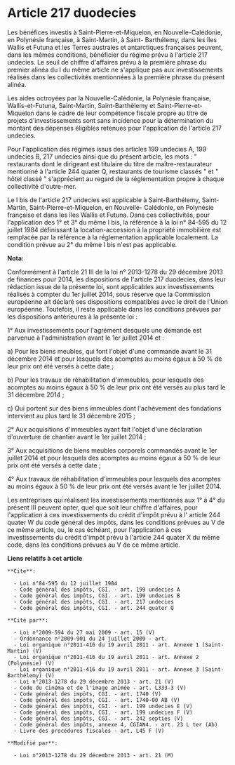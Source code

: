 # Article 217 duodecies

Les bénéfices investis à Saint-Pierre-et-Miquelon, en Nouvelle-Calédonie, en Polynésie française, à Saint-Martin, à Saint-
Barthélemy, dans les îles Wallis et Futuna et les Terres australes et antarctiques françaises peuvent, dans les mêmes
conditions, bénéficier du régime prévu à l'article 217 undecies. Le seuil de chiffre d'affaires prévu à la première phrase du
premier alinéa du I du même article ne s'applique pas aux investissements réalisés dans les collectivités mentionnées à la
première phrase du présent alinéa. 

Les aides octroyées par la Nouvelle-Calédonie, la Polynésie française, Wallis-et-Futuna, Saint-Martin, Saint-Barthélemy et
Saint-Pierre-et-Miquelon dans le cadre de leur compétence fiscale propre au titre de projets d'investissements sont sans
incidence pour la détermination du montant des dépenses éligibles retenues pour l'application de l'article 217 undecies. 

Pour l'application des régimes issus des articles 199 undecies A, 199 undecies B, 217 undecies ainsi que du présent article,
les mots : " restaurants dont le dirigeant est titulaire du titre de maître-restaurateur mentionné à l'article 244 quater Q,
restaurants de tourisme classés " et " hôtel classé " s'apprécient au regard de la réglementation propre à chaque
collectivité d'outre-mer. 

Le I bis de l'article 217 undecies est applicable à Saint-Barthélemy, Saint-Martin, Saint-Pierre-et-Miquelon, en Nouvelle-
Calédonie, en Polynésie française et dans les îles Wallis et Futuna. Dans ces collectivités, pour l'application des 1° et 3°
du même I bis, la référence à la loi n° 84-595 du 12 juillet 1984 définissant la location-accession à la propriété
immobilière est remplacée par la référence à la réglementation applicable localement. La condition prévue au 2° du même I bis
n'est pas applicable.

**Nota:**

Conformément à l'article 21 III de la loi n° 2013-1278 du 29 décembre 2013 de finances pour 2014, les dispositions de
l'article 217 duodecies, dans leur rédaction issue de la présente loi, sont applicables aux investissements réalisés à
compter du 1er juillet 2014, sous réserve que la Commission européenne ait déclaré ses dispositions compatibles avec le droit
de l'Union européenne. Toutefois, il reste applicable dans les conditions prévues par les dispositions antérieures à la
présente loi :

1° Aux investissements pour l'agrément desquels une demande est parvenue à l'administration avant le 1er juillet 2014 et : 

a) Pour les biens meubles, qui font l'objet d'une commande avant le 31 décembre 2014 et pour lesquels des acomptes au moins
égaux à 50 % de leur prix ont été versés à cette date ; 

b) Pour les travaux de réhabilitation d'immeubles, pour lesquels des acomptes au moins égaux à 50 % de leur prix ont été
versés au plus tard le 31 décembre 2014 ; 

c) Qui portent sur des biens immeubles dont l'achèvement des fondations intervient au plus tard le 31 décembre 2015 ; 

2° Aux acquisitions d'immeubles ayant fait l'objet d'une déclaration d'ouverture de chantier avant le 1er juillet 2014 ; 

3° Aux acquisitions de biens meubles corporels commandés avant le 1er juillet 2014 et pour lesquels des acomptes au moins
égaux à 50 % de leur prix ont été versés à cette date ; 

4° Aux travaux de réhabilitation d'immeubles pour lesquels des acomptes au moins égaux à 50 % de leur prix ont été versés
avant le 1er juillet 2014. 

Les entreprises qui réalisent les investissements mentionnés aux 1° à 4° du présent III peuvent opter, quel que soit leur
chiffre d'affaires, pour l'application à ces investissements du crédit d'impôt prévu à l' article 244 quater W du code
général des impôts, dans les conditions prévues au V de ce même article, ou, le cas échéant, pour l'application à ces
investissements du crédit d'impôt prévu à l'article 244 quater X du même code, dans les conditions prévues au V de ce même
article.

**Liens relatifs à cet article**

	**Cite**:

	  - Loi n°84-595 du 12 juillet 1984
	  - Code général des impôts, CGI. - art. 199 undecies A
	  - Code général des impôts, CGI. - art. 199 undecies B
	  - Code général des impôts, CGI. - art. 217 undecies
	  - Code général des impôts, CGI. - art. 244 quater Q

	**Cité par**:

	  - Loi n°2009-594 du 27 mai 2009 - art. 15 (V)
	  - Ordonnance n°2009-901 du 24 juillet 2009 - art.
	  - Loi organique n°2011-416 du 19 avril 2011 - art. Annexe 1 (Saint-Martin) (V)
	  - Loi organique n°2011-416 du 19 avril 2011 - art. Annexe 2 (Polynésie) (V)
	  - Loi organique n°2011-416 du 19 avril 2011 - art. Annexe 3 (Saint-Barthélemy) (V)
	  - Loi n°2013-1278 du 29 décembre 2013 - art. 21 (V)
	  - Code du cinéma et de l'image animée - art. L333-3 (V)
	  - Code général des impôts, CGI. - art. 1740 (V)
	  - Code général des impôts, CGI. - art. 1740-00 AB (V)
	  - Code général des impôts, CGI. - art. 199 undecies E (V)
	  - Code général des impôts, CGI. - art. 199 undecies F (V)
	  - Code général des impôts, CGI. - art. 242 septies (V)
	  - Code général des impôts, annexe 4, CGIAN4. - art. 23 L ter (Ab)
	  - Livre des procédures fiscales - art. L45 F (V)

	**Modifié par**:

	  - Loi n°2013-1278 du 29 décembre 2013 - art. 21 (M)
